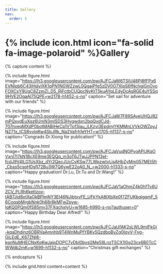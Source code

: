 ```yaml
---
title: Gallery
nav:
  order: 5
---
```


# {% include icon.html icon="fa-solid fa-image-polaroid" %}Gallery


{% capture content %}

  {% 
    include figure.html 
    image="https://lh3.googleusercontent.com/pw/AJFCJaW6TSIU48Pi8fFPx6EVNIpb6C43IHdvIXK1qPN1NGWZzwL0QgajPfg5zDV0O7XlpS6fNchgjGnOvoFOXCxY9UgC8ZzmZI_D5_RjFctbCUQpcNyKtT5kuAYqLEdyDcAsRGE4uYSSq9HVE2OqaAI75QPE=w2178-h1452-s-no"
    caption="Set sail for adventure with our friends"
  %}

  {%
    include figure.html
    image="https://lh3.googleusercontent.com/pw/AJFCJaW7F89SAyeUHQJ82mPQsydEuXqz6UmN3mlSDS3Hygwdxn2bqQydCJd-707nveqMXdP0botMABiHeCp1VTof3iau_iLKzvi3EpdmjYKMMnLVVkOWZpyJNZ71x_tCSRvvlqKw4SbJRk_Na2Vafrh1eYHT=w1705-h1137-s-no"
    caption="Congrads Dr.Xiong for publication!"
  %}

  {%
    include figure.html
    image="https://lh3.googleusercontent.com/pw/AJFCJaVudNOPvoAPIJKqOVxnI7I7kN1BcXE9me3EQQq_m3oT6JTwJJPPN13eI-fcdJ9V4lLG1UsXbz_dYr2QecJUcCvKSw77LWpzwtvLisAHbZyMm057MEt5fr_Cbss5csqHDsfI72Bu3W7Q6ywE22oA0_N_=w2000-h1333-s-no"
    caption="Happy graduation! Dr.Lu, Dr.Tu and Dr.Wang!"
  %}

  {%
    include figure.html
    image="https://lh3.googleusercontent.com/pw/AJFCJaV1aOhmZ4k0hfTv6UZCV_PLRh6kettzov-tAB7Jid8xtXaOkBPlmNY3EI46NJibtxvFE_UFkYkA8IXbXe0f7ZFUKbqigqmF_56CoqsbMrgbNnk0h68r8kMFwZpyw-lqKQ0PQm0fS85mv37FXqchxIyU=w1685-h990-s-no?authuser=0"
    caption="Happy Birthday Dear Alfred!"
  %}

  {%
    include figure.html
    image="https://lh3.googleusercontent.com/pw/AJFCJaUfAK2sLWL9mIFkGi-kqaDhdinz6OBRVaAmnhb9T4WnMuPfYBKy5QzdboByZg0IqvV-Fvg-GiLEdE_K67ZNl8-kpnNuMHECNxKqKwJajpDOPC7vDbI0bysGMe58LnzTSCX1l0g23cx6B0TcCWWdb2mK=w1699-h1132-s-no"
    caption="Christmas gift exchanges"
  %}

{% endcapture %}

{%
  include grid.html
  content=content
%}

